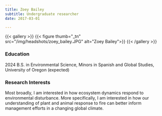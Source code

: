 ```yaml
---
title: Zoey Bailey
subtitle: Undergraduate researcher
date: 2017-03-01

---
```


{{< gallery >}}
  {{< figure thumb="_tn" src="/img/headshots/zoey_bailey.JPG" alt="Zoey Bailey">}}
{{< /gallery >}}

<!--more-->
### Education
2024 B.S. in Environmental Science, Minors in Spanish and Global Studies, University of Oregon (expected) 

### Research Interests
Most broadly, I am interested in how ecosystem dynamics respond to environmental disturbance. More specifically, I am interested in how our understanding of plant and animal response to fire can better inform management efforts in a changing global climate.